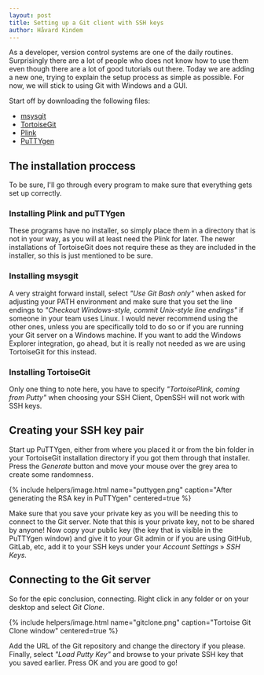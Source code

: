 ```yaml
---
layout: post
title: Setting up a Git client with SSH keys
author: Håvard Kindem
---
```

<p>As a developer, version control systems are one of the daily routines. Surprisingly there are a lot of people who does not know how to use them even though there are a lot of good tutorials out there. Today we are adding a new one, trying to explain the setup process as simple as possible. For now, we will stick to using Git with Windows and a GUI.</p>
<p>Start off by downloading the following files:</p>

* <a title="msysgit" href="https://code.google.com/p/msysgit/downloads/list" target="_blank">msysgit</a>
* <a title="TortoiseGit" href="https://code.google.com/p/tortoisegit/downloads/list" target="_blank">TortoiseGit</a>
* <a title="plink" href="https://www.chiark.greenend.org.uk/~sgtatham/putty/download.html" target="_blank">Plink</a>
* <a title="puttygen.exe" href="https://www.chiark.greenend.org.uk/~sgtatham/putty/download.html" target="_blank">PuTTYgen</a>

<h2>The installation proccess</h2>
<p>To be sure, I'll go through every program to make sure that everything gets set up correctly.</p>

<h3>Installing Plink and puTTYgen</h3>
<p>These programs have no installer, so simply place them in a directory that is not in your way, as you will at least need the Plink for later. The newer installations of TortoiseGit does not require these as they are included in the installer, so this is just mentioned to be sure.</p>

<h3>Installing msysgit</h3>
<p>A very straight forward install, select<em> "Use Git Bash only"</em> when asked for adjusting your PATH environment and make sure that you set the line endings to <em>"Checkout Windows-style, commit Unix-style line endings" </em>if someone in your team uses Linux. I would never recommend using the other ones, unless you are specifically told to do so or if you are running your Git server on a Windows machine. If you want to add the Windows Explorer integration, go ahead, but it is really not needed as we are using TortoiseGit for this instead.</p>
<!--more-->

<h3>Installing TortoiseGit</h3>
<p>Only one thing to note here, you have to specify <em>"TortoisePlink, coming from Putty"</em> when choosing your SSH Client, OpenSSH will not work with SSH keys.</p>

<h2>Creating your SSH key pair</h2>
<p>Start up PuTTYgen, either from where you placed it or from the bin folder in your TortoiseGit installation directory if you got them through that installer. Press the <em>Generate</em> button and move your mouse over the grey area to create some randomness.</p>

{% include helpers/image.html name="puttygen.png" caption="After generating the RSA key in PuTTYgen" centered=true %}

<p>Make sure that you save your private key as you will be needing this to connect to the Git server. Note that this is your private key, not to be shared by anyone! Now copy your public key (the key that is visible in the PuTTYgen window) and give it to your Git admin or if you are using GitHub, GitLab, etc, add it to your SSH keys under your <em>Account Settings</em> » <em>SSH Keys.</em></p>

<h2>Connecting to the Git server</h2>
<p>So for the epic conclusion, connecting. Right click in any folder or on your desktop and select <em>Git Clone</em>.</p>

{% include helpers/image.html name="gitclone.png" caption="Tortoise Git Clone window" centered=true %}

<p>Add the URL of the Git repository and change the directory if you please. Finally, select <em>"Load Putty Key"</em> and browse to your private SSH key that you saved earlier. Press OK and you are good to go!</p>
